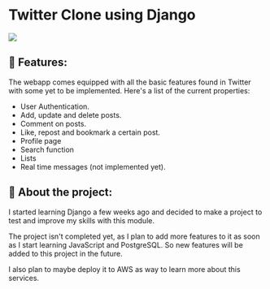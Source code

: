 <h1>Twitter Clone using Django</h1>
<img src="https://github.com/user-attachments/assets/6e07dcc9-442f-4d8f-871f-0d7989b51a3c">
<h2>🚀 Features:</h2>
<p>The webapp comes equipped with all the basic features found in Twitter with some yet to be implemented. Here's a list of the current properties:</p>
<ul>
  <li>User Authentication.</li>
  <li>Add, update and delete posts.</li>
  <li>Comment on posts.</li>
  <li>Like, repost and bookmark a certain post.</li>
  <li>Profile page</li>
  <li>Search function</li>
  <li>Lists</li>
  <li>Real time messages (not implemented yet).</li>
</ul>

<h2>👾 About the project:</h2>
<p>I started learning Django a few weeks ago and decided to make a project to test and improve my skills with this module.</p>
<p>The project isn't completed yet, as I plan to add more features to it as soon as I start learning JavaScript and PostgreSQL. So new features will be added to this project in the future.</p>
<p>I also plan to maybe deploy it to AWS as way to learn more about this services.</p>
